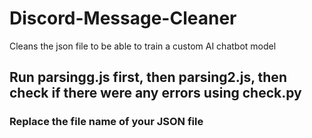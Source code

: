 # Discord-Message-Cleaner
Cleans the json file to be able to train a custom AI chatbot model

## Run parsingg.js first, then parsing2.js, then check if there were any errors using check.py

### Replace the file name of your JSON file
